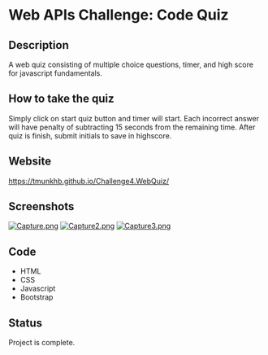 # Web APIs Challenge: Code Quiz

## Description
A web quiz consisting of multiple choice questions, timer, and high score for javascript fundamentals.

## How to take the quiz
Simply click on start quiz button and timer will start. Each incorrect answer will have penalty of subtracting 15 seconds from the remaining time. After quiz is finish, submit initials to save in highscore.

## Website
https://tmunkhb.github.io/Challenge4.WebQuiz/

## Screenshots
[![Capture.png](https://i.postimg.cc/qvYhybcQ/Capture.png)](https://postimg.cc/bZxwjRB2)
[![Capture2.png](https://i.postimg.cc/Sx8q1gFg/Capture2.png)](https://postimg.cc/XrVTpcv5)
[![Capture3.png](https://i.postimg.cc/nLJxyqnp/Capture3.png)](https://postimg.cc/jDZBNwWF)

## Code
- HTML
- CSS
- Javascript
- Bootstrap 

## Status
Project is complete.

